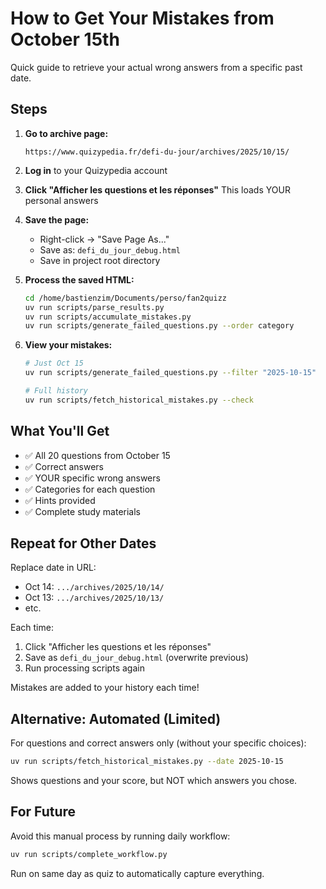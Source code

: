 # How to Get Your Mistakes from October 15th

Quick guide to retrieve your actual wrong answers from a specific past date.

## Steps

1. **Go to archive page:**
   ```
   https://www.quizypedia.fr/defi-du-jour/archives/2025/10/15/
   ```

2. **Log in** to your Quizypedia account

3. **Click "Afficher les questions et les réponses"**
   This loads YOUR personal answers

4. **Save the page:**
   - Right-click → "Save Page As..."
   - Save as: `defi_du_jour_debug.html`
   - Save in project root directory

5. **Process the saved HTML:**
   ```bash
   cd /home/bastienzim/Documents/perso/fan2quizz
   uv run scripts/parse_results.py
   uv run scripts/accumulate_mistakes.py
   uv run scripts/generate_failed_questions.py --order category
   ```

6. **View your mistakes:**
   ```bash
   # Just Oct 15
   uv run scripts/generate_failed_questions.py --filter "2025-10-15"
   
   # Full history
   uv run scripts/fetch_historical_mistakes.py --check
   ```

## What You'll Get

- ✅ All 20 questions from October 15
- ✅ Correct answers
- ✅ YOUR specific wrong answers
- ✅ Categories for each question
- ✅ Hints provided
- ✅ Complete study materials

## Repeat for Other Dates

Replace date in URL:
- Oct 14: `.../archives/2025/10/14/`
- Oct 13: `.../archives/2025/10/13/`
- etc.

Each time:
1. Click "Afficher les questions et les réponses"
2. Save as `defi_du_jour_debug.html` (overwrite previous)
3. Run processing scripts again

Mistakes are added to your history each time!

## Alternative: Automated (Limited)

For questions and correct answers only (without your specific choices):
```bash
uv run scripts/fetch_historical_mistakes.py --date 2025-10-15
```

Shows questions and your score, but NOT which answers you chose.

## For Future

Avoid this manual process by running daily workflow:
```bash
uv run scripts/complete_workflow.py
```

Run on same day as quiz to automatically capture everything.
